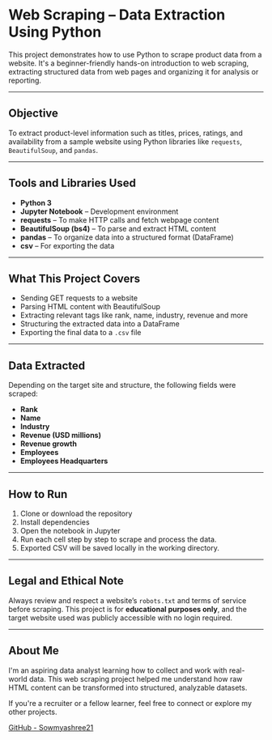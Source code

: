 # Web Scraping – Data Extraction Using Python

This project demonstrates how to use Python to scrape product data from a website. It's a beginner-friendly hands-on introduction to web scraping, extracting structured data from web pages and organizing it for analysis or reporting.

---

## Objective

To extract product-level information such as titles, prices, ratings, and availability from a sample website using Python libraries like `requests`, `BeautifulSoup`, and `pandas`.

---

## Tools and Libraries Used

- **Python 3**
- **Jupyter Notebook** – Development environment
- **requests** – To make HTTP calls and fetch webpage content
- **BeautifulSoup (bs4)** – To parse and extract HTML content
- **pandas** – To organize data into a structured format (DataFrame)
- **csv** – For exporting the data

---

## What This Project Covers

- Sending GET requests to a website
- Parsing HTML content with BeautifulSoup
- Extracting relevant tags like rank, name, industry, revenue and more
- Structuring the extracted data into a DataFrame
- Exporting the final data to a `.csv` file

---

## Data Extracted

Depending on the target site and structure, the following fields were scraped:

- **Rank**
- **Name**
- **Industry**
- **Revenue (USD millions)**
- **Revenue growth**
- **Employees**
- **Employees	Headquarters**

---

## How to Run

1. Clone or download the repository
2. Install dependencies
3. Open the notebook in Jupyter
4. Run each cell step by step to scrape and process the data.
5. Exported CSV will be saved locally in the working directory.

---

## Legal and Ethical Note

Always review and respect a website’s `robots.txt` and terms of service before scraping. This project is for **educational purposes only**, and the target website used was publicly accessible with no login required.

---

## About Me

I'm an aspiring data analyst learning how to collect and work with real-world data. This web scraping project helped me understand how raw HTML content can be transformed into structured, analyzable datasets.

If you're a recruiter or a fellow learner, feel free to connect or explore my other projects.

[GitHub - Sowmyashree21](https://github.com/Sowmyashree21)
